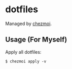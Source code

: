 # dotfiles

Managed by [chezmoi](https://github.com/twpayne/chezmoi).

## Usage (For Myself)

Apply all dotfiles:

```console
$ chezmoi apply -v
```

